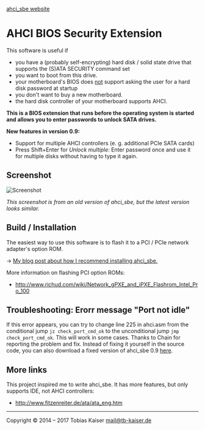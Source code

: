 [ahci_sbe website](http://www.tb-kaiser.de/ahci_sbe/)

AHCI BIOS Security Extension
============================

This software is useful if

* you have a (probably self-encrypting) hard disk / solid state drive that supports the (S)ATA SECURITY command set 
* you want to boot from this drive.
* your motherboard's BIOS does <u>not</u> support asking the user for a hard disk password at startup
* you don't want to buy a new motherboard.
* the hard disk controller of your motherboard supports AHCI.

<b>This is a BIOS extension that runs before the operating system is started and allows you to enter passwords to unlock SATA drives.</b>

**New features in version 0.9:**

* Support for multiple AHCI controllers (e. g. additional PCIe SATA cards)
* Press Shift+Enter for *Unlock multiple*: Enter password once and use it for multiple disks without having to type it again.


Screenshot
----------
![Screenshot](http://www.tb-kaiser.de/ahci_sbe/screenshot.png)

*This screenshot is from an old version of ahci_sbe, but the latest version looks similar.*

Build / Installation
--------------------

The easiest way to use this software is to flash it to a PCI / PCIe network adapter's option ROM.

&rarr; [My blog post about how I recommend installing ahci_sbe.](http://www.tb-kaiser.de/blog/2017/04/28/installing_ahci_sbe/)

More information on flashing PCI option ROMs:

* <http://www.richud.com/wiki/Network_gPXE_and_iPXE_Flashrom_Intel_Pro_100>

Troubleshooting: Erorr message "Port not idle"
----------------------------------------------

If this error appears, you can try to change line 225 in ahci.asm from the conditional jump <code>jz check\_port\_cmd\_ok</code> to the unconditional jump <code>jmp check\_port\_cmd\_ok</code>. This will work in some cases. Thanks to Chain for reporting the problem and fix. Instead of fixing it yourself in the source code, you can also download a fixed version of ahci_sbe 0.9 [here](https://github.com/TobiasKaiser/ahci_sbe/archive/port_not_idle_fix.zip).

More links
----------

This project inspired me to write ahci_sbe. It has more features, but only supports IDE, not AHCI controllers:

* <http://www.fitzenreiter.de/ata/ata_eng.htm>

----

Copyright &copy; 2014 &ndash; 2017 Tobias Kaiser <mail@tb-kaiser.de>
